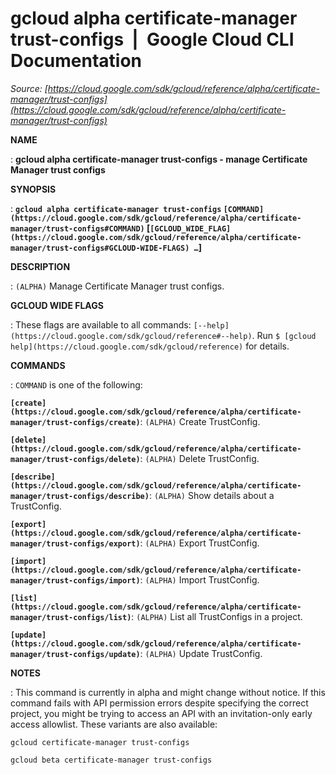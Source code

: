 # gcloud alpha certificate-manager trust-configs  |  Google Cloud CLI Documentation

*Source: [https://cloud.google.com/sdk/gcloud/reference/alpha/certificate-manager/trust-configs](https://cloud.google.com/sdk/gcloud/reference/alpha/certificate-manager/trust-configs)*

**NAME**

: **gcloud alpha certificate-manager trust-configs - manage Certificate Manager trust configs**

**SYNOPSIS**

: **`gcloud alpha certificate-manager trust-configs` `[COMMAND](https://cloud.google.com/sdk/gcloud/reference/alpha/certificate-manager/trust-configs#COMMAND)` [`[GCLOUD_WIDE_FLAG](https://cloud.google.com/sdk/gcloud/reference/alpha/certificate-manager/trust-configs#GCLOUD-WIDE-FLAGS) …`]**

**DESCRIPTION**

: `(ALPHA)` Manage Certificate Manager trust configs.

**GCLOUD WIDE FLAGS**

: These flags are available to all commands: `[--help](https://cloud.google.com/sdk/gcloud/reference#--help)`.
Run `$ [gcloud help](https://cloud.google.com/sdk/gcloud/reference)` for details.

**COMMANDS**

: ``COMMAND`` is one of the following:

**`[create](https://cloud.google.com/sdk/gcloud/reference/alpha/certificate-manager/trust-configs/create)`**:
`(ALPHA)` Create TrustConfig.

**`[delete](https://cloud.google.com/sdk/gcloud/reference/alpha/certificate-manager/trust-configs/delete)`**:
`(ALPHA)` Delete TrustConfig.

**`[describe](https://cloud.google.com/sdk/gcloud/reference/alpha/certificate-manager/trust-configs/describe)`**:
`(ALPHA)` Show details about a TrustConfig.

**`[export](https://cloud.google.com/sdk/gcloud/reference/alpha/certificate-manager/trust-configs/export)`**:
`(ALPHA)` Export TrustConfig.

**`[import](https://cloud.google.com/sdk/gcloud/reference/alpha/certificate-manager/trust-configs/import)`**:
`(ALPHA)` Import TrustConfig.

**`[list](https://cloud.google.com/sdk/gcloud/reference/alpha/certificate-manager/trust-configs/list)`**:
`(ALPHA)` List all TrustConfigs in a project.

**`[update](https://cloud.google.com/sdk/gcloud/reference/alpha/certificate-manager/trust-configs/update)`**:
`(ALPHA)` Update TrustConfig.

**NOTES**

: This command is currently in alpha and might change without notice. If this
command fails with API permission errors despite specifying the correct project,
you might be trying to access an API with an invitation-only early access
allowlist. These variants are also available:

```
gcloud certificate-manager trust-configs
```

```
gcloud beta certificate-manager trust-configs
```